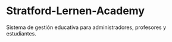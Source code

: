 # Stratford-Lernen-Academy
Sistema de gestión educativa para administradores, profesores y estudiantes.
